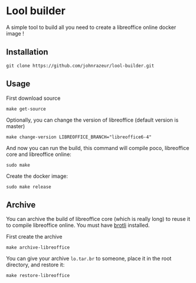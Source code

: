 # Lool builder

A simple tool to build all you need to create a libreoffice online docker image !

## Installation

```
git clone https://github.com/johnrazeur/lool-builder.git
```

## Usage

First download source

```
make get-source
```

Optionally, you can change the version of libreoffice (default version is master)

```
make change-version LIBREOFFICE_BRANCH="libreoffice6-4"
```

And now you can run the build, this command will compile poco, libreoffice core and libreoffice online:
```
sudo make
```

Create the docker image:
```
sudo make release
```

## Archive

You can archive the build of libreoffice core (which is really long) to reuse it to compile libreoffice online. You must have [brotli](https://github.com/google/brotli) installed.

First create the archive

```
make archive-libreoffice
```

You can give your archive `lo.tar.br` to someone, place it in the root directory, and restore it:

```
make restore-libreoffice
```